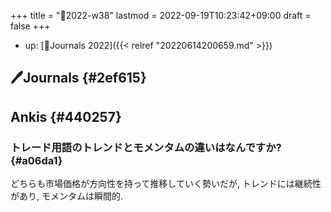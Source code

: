 +++
title = "📓2022-w38"
lastmod = 2022-09-19T10:23:42+09:00
draft = false
+++

-   up: [📅Journals 2022]({{< relref "20220614200659.md" >}})


## 🖊Journals {#2ef615}


## Ankis {#440257}


### トレード用語のトレンドとモメンタムの違いはなんですか? {#a06da1}

どちらも市場価格が方向性を持って推移していく勢いだが, トレンドには継続性があり, モメンタムは瞬間的.
